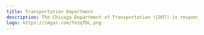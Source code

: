 ```yaml
---
title: Transportation Department
description: The Chicago Department of Transportation (CDOT) is responsible for public way infrastructure, including planning, design, construction, maintenance and management.
logo: https://imgur.com/fezqfDL.png
---
```


